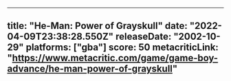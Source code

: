 
---
title: "He-Man: Power of Grayskull"
date: "2022-04-09T23:38:28.550Z"
releaseDate: "2002-10-29"
platforms: ["gba"]
score: 50
metacriticLink: "https://www.metacritic.com/game/game-boy-advance/he-man-power-of-grayskull"
---
